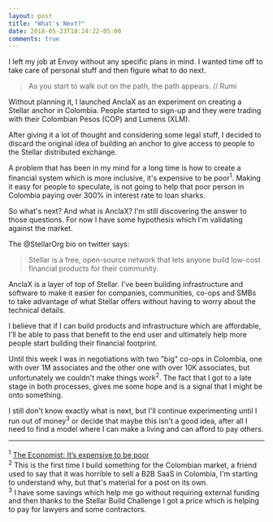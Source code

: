 ```yaml
---
layout: post
title: "What's Next?"
date: 2018-05-23T18:24:22-05:00
comments: true
---
```


I left my job at Envoy without any specific plans in mind. I wanted
time off to take care of personal stuff and then figure what to do
next.

> As you start to walk out on the path, the path appears. // Rumi

Without planning it, I launched AnclaX as an experiment on
creating a Stellar anchor in Colombia. People started to sign-up and
they were trading with their Colombian Pesos (COP) and Lumens (XLM).

After giving it a lot of thought and considering some legal stuff, I
decided to discard the original idea of building an anchor to give
access to people to the Stellar distributed exchange.

A problem that has been in my mind for a long time is how to create a
financial system which is more inclusive, it's expensive to be poor<sup>1</sup>. Making it easy for people to
speculate, is not going to help that poor person in Colombia paying
over 300% in interest rate to loan sharks.

So what's next? And what is AnclaX? I'm still discovering the answer
to those questions. For now I have some hypothesis which I'm validating
against the market.

The @StellarOrg bio on twitter says:

> Stellar is a free, open-source network that lets anyone build low-cost financial products for their community.

AnclaX is a layer of top of Stellar. I've been building
infrastructure and software to make it easier for companies,
communities, co-ops and SMBs to take advantage of what Stellar
offers without having to worry about the technical details.

I believe that if I can build products and infrastructure which are
affordable, I'll be able to pass that benefit to the end user and
ultimately help more people start building their financial footprint.

Until this week I was in negotiations with two "big" co-ops in
Colombia, one with over 1M associates and the other one with over 10K
associates, but unfortunately we couldn't make things work<sup>2</sup>. The fact
that I got to a late stage in both processes, gives me some hope and
is a signal that I might be onto something.

I still don't know exactly what is next, but I'll
continue experimenting until I run out of money<sup>3</sup> or decide
that maybe this isn't a good idea, after all I need to find a model
where I can make a living and can afford to pay others.

<hr style="margin: 0 0 1rem 0;">

<sup>1</sup> [The Economist: It’s expensive to be poor](https://www.economist.com/united-states/2015/09/03/its-expensive-to-be-poor)
<br/>
<sup>2</sup> This is the first time I build something for the Colombian market, a friend used to say that it was horrible to sell a B2B SaaS in Colombia, I'm starting to understand why, but that's material for a post on its own.
<br/>
<sup>3</sup> I have some savings which help me go without requiring external funding and then thanks to the Stellar Build Challenge I got a price which is helping to pay for lawyers and some contractors.
